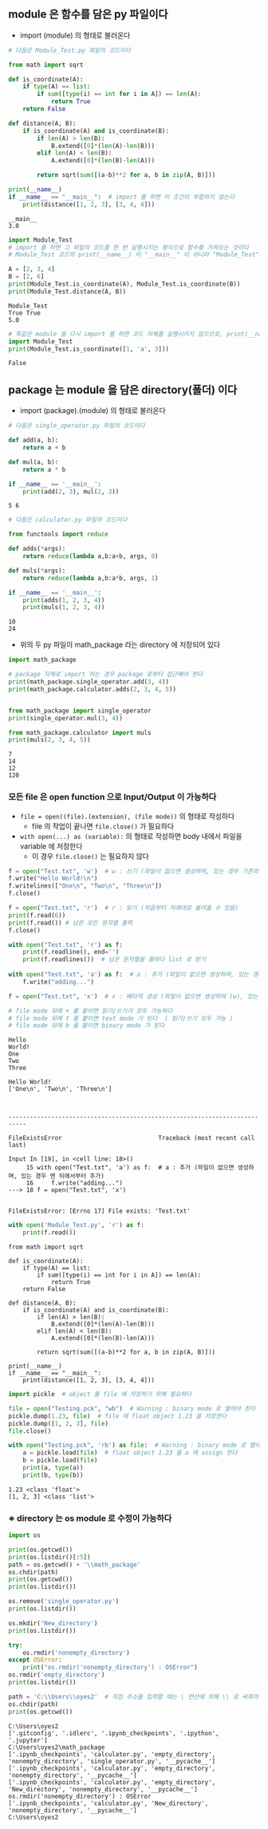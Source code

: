 ## module 은 함수를 담은 py 파일이다
- import (module) 의 형태로 불러온다


```python
# 다음은 Module_Test.py 파일의 코드이다

from math import sqrt

def is_coordinate(A):
    if type(A) == list:
        if sum([type(i) == int for i in A]) == len(A):
            return True
    return False

def distance(A, B):
    if is_coordinate(A) and is_coordinate(B):
        if len(A) > len(B):
            B.extend([0]*(len(A)-len(B)))
        elif len(A) < len(B):
            A.extend([0]*(len(B)-len(A)))

        return sqrt(sum([(a-b)**2 for a, b in zip(A, B)]))

print(__name__)
if __name__ == "__main__":  # import 를 하면 이 조건이 부합하지 않는다
    print(distance([1, 2, 3], [3, 4, 4]))
```

    __main__
    3.0
    


```python
import Module_Test
# import 를 하면 그 파일의 코드를 한 번 실행시키는 형식으로 함수를 가져오는 것이다
# Module_Test 코드의 print(__name__) 이 "__main__" 이 아니라 "Module_Test" 를 출력하는 것을 확인할 수 있다

A = [2, 3, 4]
B = [2, 6]
print(Module_Test.is_coordinate(A), Module_Test.is_coordinate(B))
print(Module_Test.distance(A, B))
```

    Module_Test
    True True
    5.0
    


```python
# 똑같은 module 을 다시 import 를 하면 코드 자체를 실행시키지 않으므로, print(__name__) 도 실행되지 않는다
import Module_Test
print(Module_Test.is_coordinate([1, 'a', 3]))
```

    False
    

## package 는 module 을 담은 directory(폴더) 이다
- import (package).(module) 의 형태로 불러온다


```python
# 다음은 single_operator.py 파일의 코드이다

def add(a, b):
    return a + b

def mul(a, b):
    return a * b

if __name__ == '__main__':
    print(add(2, 3), mul(2, 3))
```

    5 6
    


```python
# 다음은 calculator.py 파일의 코드이다

from functools import reduce

def adds(*args):
    return reduce(lambda a,b:a+b, args, 0)

def muls(*args):
    return reduce(lambda a,b:a*b, args, 1)

if __name__ == '__main__':
    print(adds(1, 2, 3, 4))
    print(muls(1, 2, 3, 4))
```

    10
    24
    

- 위의 두 py 파일이 math_package 라는 directory 에 저장되어 있다


```python
import math_package

# package 자체로 import 하는 경우 package 로부터 접근해야 한다
print(math_package.single_operator.add(3, 4))
print(math_package.calculator.adds(2, 3, 4, 5))


from math_package import single_operator
print(single_operator.mul(3, 4))

from math_package.calculator import muls
print(muls(2, 3, 4, 5))
```

    7
    14
    12
    120
    

### 모든 file 은 open function 으로 Input/Output 이 가능하다
- `file = open((file).(extension), (file mode))` 의 형태로 작성하다
  - file 의 작업이 끝나면 `file.close()` 가 필요하다
- `with open(...) as (variable):` 의 형태로 작성하면 body 내에서 파일을 variable 에 저장한다
  - 이 경우 `file.close()` 는 필요하지 않다


```python
f = open("Test.txt", 'w')  # w : 쓰기 (파일이 없으면 생성하며, 있는 경우 기존의 내용은 삭제)
f.write("Hello World!\n")
f.writelines(["One\n", "Two\n", "Three\n"])
f.close()

f = open("Test.txt", 'r')  # r : 읽기 (처음부터 차례대로 불러올 수 있음)
print(f.read(6))
print(f.read()) # 남은 모든 문자열 출력
f.close()

with open("Test.txt", 'r') as f:
    print(f.readline(), end='')
    print(f.readlines())  # 남은 문자열을 줄마다 list 로 받기
    
with open("Test.txt", 'a') as f:  # a : 추가 (파일이 없으면 생성하며, 있는 경우 맨 뒤에서부터 추가)
    f.write("adding...")

f = open("Test.txt", 'x')  # x : 배타적 생성 (파일이 없으면 생성하며 (w), 있는 경우 FileExistsError)

# file mode 뒤에 + 를 붙이면 읽기/쓰기가 모두 가능하다
# file mode 뒤에 t 를 붙이면 text mode 가 된다  ( 읽기/쓰기 모두 가능 )
# file mode 뒤에 b 를 붙이면 binary mode 가 된다
```

    Hello 
    World!
    One
    Two
    Three
    
    Hello World!
    ['One\n', 'Two\n', 'Three\n']
    


    ---------------------------------------------------------------------------

    FileExistsError                           Traceback (most recent call last)

    Input In [19], in <cell line: 18>()
         15 with open("Test.txt", 'a') as f:  # a : 추가 (파일이 없으면 생성하며, 있는 경우 맨 뒤에서부터 추가)
         16     f.write("adding...")
    ---> 18 f = open("Test.txt", 'x')
    

    FileExistsError: [Errno 17] File exists: 'Test.txt'



```python
with open('Module_Test.py', 'r') as f:
    print(f.read())
```

    from math import sqrt
    
    def is_coordinate(A):
        if type(A) == list:
            if sum([type(i) == int for i in A]) == len(A):
                return True
        return False
    
    def distance(A, B):
        if is_coordinate(A) and is_coordinate(B):
            if len(A) > len(B):
                B.extend([0]*(len(A)-len(B)))
            elif len(A) < len(B):
                A.extend([0]*(len(B)-len(A)))
    
            return sqrt(sum([(a-b)**2 for a, b in zip(A, B)]))
    
    print(__name__)
    if __name__ == "__main__":
        print(distance([1, 2, 3], [3, 4, 4]))
    
    


```python
import pickle  # object 를 file 에 저장하기 위해 필요하다

file = open("Testing.pck", "wb")  # Warning : binary mode 로 열어야 한다
pickle.dump(1.23, file)  # file 에 float object 1.23 을 저장한다
pickle.dump([1, 2, 3], file)
file.close()

with open("Testing.pck", 'rb') as file:  # Warning : binary mode 로 열어야 한다
    a = pickle.load(file)  # float object 1.23 을 a 에 assign 한다
    b = pickle.load(file)
    print(a, type(a))
    print(b, type(b))
```

    1.23 <class 'float'>
    [1, 2, 3] <class 'list'>
    

### ※ directory 는 os module 로 수정이 가능하다


```python
import os

print(os.getcwd())
print(os.listdir()[:5])
path = os.getcwd() + '\\math_package'
os.chdir(path)
print(os.getcwd())
print(os.listdir())

os.remove('single_operator.py')
print(os.listdir())

os.mkdir('New_directory')
print(os.listdir())

try:
    os.rmdir('nonempty_directory')
except OSError:
    print("os.rmdir('nonempty_directory') : OSError")
os.rmdir('empty_directory')
print(os.listdir())

path = 'C:\\Users\\oyes2'  # 직접 주소를 입력할 때는 \ 연산에 의해 \\ 로 써줘야 한다 (Data Type 참고)
os.chdir(path)
print(os.getcwd())
```

    C:\Users\oyes2
    ['.gitconfig', '.idlerc', '.ipynb_checkpoints', '.ipython', '.jupyter']
    C:\Users\oyes2\math_package
    ['.ipynb_checkpoints', 'calculator.py', 'empty_directory', 'nonempty_directory', 'single_operator.py', '__pycache__']
    ['.ipynb_checkpoints', 'calculator.py', 'empty_directory', 'nonempty_directory', '__pycache__']
    ['.ipynb_checkpoints', 'calculator.py', 'empty_directory', 'New_directory', 'nonempty_directory', '__pycache__']
    os.rmdir('nonempty_directory') : OSError
    ['.ipynb_checkpoints', 'calculator.py', 'New_directory', 'nonempty_directory', '__pycache__']
    C:\Users\oyes2
    
